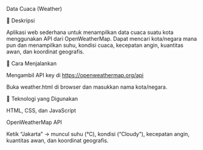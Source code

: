 Data Cuaca (Weather)

📝 Deskripsi

Aplikasi web sederhana untuk menampilkan data cuaca suatu kota menggunakan API dari OpenWeatherMap.
Dapat mencari kota/negara mana pun dan menampilkan suhu, kondisi cuaca, kecepatan angin, kuantitas awan, dan koordinat geografis.

🚀 Cara Menjalankan

Mengambil API key di https://openweathermap.org/api

Buka weather.html di browser dan masukkan nama kota/negara.

🧠 Teknologi yang Digunakan

HTML, CSS, dan JavaScript

OpenWeatherMap API

Ketik “Jakarta” → muncul suhu (°C), kondisi (“Cloudy”), kecepatan angin, kuantitas awan, dan koordinat geografis.
